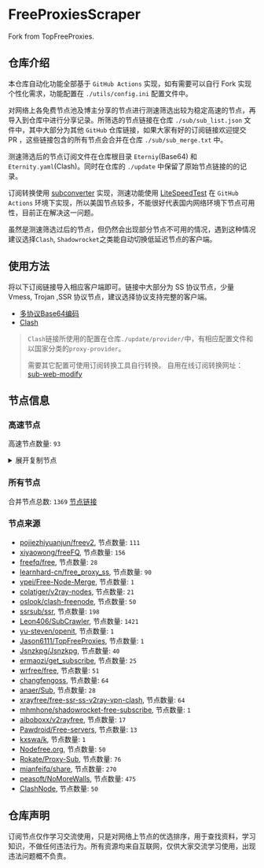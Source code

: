 # FreeProxiesScraper

Fork from TopFreeProxies.

## 仓库介绍
本仓库自动化功能全部基于 `GitHub Actions` 实现，如有需要可以自行 Fork 实现个性化需求，功能配置在 `./utils/config.ini` 配置文件中。

对网络上各免费节点池及博主分享的节点进行测速筛选出较为稳定高速的节点，再导入到仓库中进行分享记录。所筛选的节点链接在仓库 `./sub/sub_list.json` 文件中，其中大部分为其他 `GitHub` 仓库链接，如果大家有好的订阅链接欢迎提交 PR ，这些链接包含的所有节点会合并在仓库 `./sub/sub_merge.txt` 中。

测速筛选后的节点订阅文件在仓库根目录 `Eterniy`(Base64) 和 `Eternity.yaml`(Clash)。同时在仓库的 `./update` 中保留了原始节点链接的的记录。

订阅转换使用 [subconverter](https://github.com/tindy2013/subconverter) 实现，测速功能使用 [LiteSpeedTest](https://github.com/xxf098/LiteSpeedTest) 在 `GitHub Actions` 环境下实现，所以美国节点较多，不能很好代表国内网络环境下节点可用性，目前正在解决这一问题。

虽然是测速筛选过后的节点，但仍然会出现部分节点不可用的情况，遇到这种情况建议选择`Clash`, `Shadowrocket`之类能自动切换低延迟节点的客户端。

## 使用方法
将以下订阅链接导入相应客户端即可。链接中大部分为 SS 协议节点，少量 Vmess, Trojan ,SSR 协议节点，建议选择协议支持完整的客户端。

- [多协议Base64编码](https://raw.githubusercontent.com/caijh/FreeProxiesScraper/master/Eternity)
- [Clash](https://raw.githubusercontent.com/caijh/FreeProxiesScraper/master/Eternity.yaml)

>`Clash`链接所使用的配置在仓库`./update/provider/`中，有相应配置文件和以国家分类的`proxy-provider`。
>
>需要其它配置可使用订阅转换工具自行转换。
>自用在线订阅转换网址：[sub-web-modify](https://sub.v1.mk/)

## 节点信息
### 高速节点
高速节点数量: `93`
<details>
  <summary>展开复制节点</summary>

    vmess://eyJ2IjoiMiIsInBzIjoi8J+HrfCfh7Ag6aaZ5rivXzA2MzAwMDIiLCJhZGQiOiIxNTYuMjQ1LjguMTU4IiwicG9ydCI6IjM5NzM0IiwidHlwZSI6Im5vbmUiLCJpZCI6IjExMTE3ZDRjLTNiNmEtNGU3Ni04YmNjLTJiNDFiM2U5Y2E5MyIsImFpZCI6IjY0IiwibmV0IjoidGNwIiwicGF0aCI6Ii8iLCJob3N0IjoiIiwidGxzIjoiIn0=
    vmess://eyJ2IjoiMiIsInBzIjoi8J+HrfCfh7AgX0hLX+mmmea4r1/np5HnvZFfMzAiLCJhZGQiOiIxNTYuMjQ1LjguMjI1IiwicG9ydCI6IjQ5NDkyIiwidHlwZSI6Im5vbmUiLCJpZCI6IjQxODA0OGFmLWEyOTMtNGI5OS05YjBjLTk4Y2EzNTgwZGQyNCIsImFpZCI6IjY0IiwibmV0IjoidGNwIiwicGF0aCI6Ii8iLCJob3N0IjoiIiwidGxzIjoiIn0=
    vmess://eyJ2IjoiMiIsInBzIjoi8J+HrfCfh7Ag6aaZ5rivXzA2MzAwMDMiLCJhZGQiOiIxNTYuMjQ1LjguMTQyIiwicG9ydCI6IjQ5MTEwIiwidHlwZSI6Im5vbmUiLCJpZCI6IjYxOTMxMTZkLTk2ZjktNGQ3YS05YmU1LTViYjA2YTY5YWYwYiIsImFpZCI6IjY0IiwibmV0IjoidGNwIiwicGF0aCI6Ii8iLCJob3N0IjoiIiwidGxzIjoiIn0=
    vmess://eyJ2IjoiMiIsInBzIjoi8J+HrfCfh7AgUmVsYXlf8J+HrfCfh7BISy3wn4ez8J+HsU5MXzIwIHwxNi44M01iIiwiYWRkIjoiMTU2LjI0NS44LjI0MCIsInBvcnQiOiI0OTEyMyIsInR5cGUiOiJub25lIiwiaWQiOiIyOWE1ZDQ4ZS0yNGYxLTQ4ZmQtYTVlMS05YTQ2Y2IzMTAzMmYiLCJhaWQiOiI2NCIsIm5ldCI6InRjcCIsInBhdGgiOiIvIiwiaG9zdCI6IiIsInRscyI6IiJ9
    ss://YWVzLTI1Ni1jZmI6ZG91Yi5pbw@54.199.83.239:2333#%F0%9F%87%AF%F0%9F%87%B5%2014%7C%F0%9F%87%AF%F0%9F%87%B5%E6%97%A5%E6%9C%AC-%E4%B8%9C%E4%BA%AC%E9%83%BD-%E4%B8%9C%E4%BA%AC-ss-54.199.83.2392...
    vmess://eyJ2IjoiMiIsInBzIjoi8J+HrfCfh7Ag6aaZ5rivXzA2MzAwMzYiLCJhZGQiOiIxNTYuMjQ1LjguMTMwIiwicG9ydCI6IjMxOTIwIiwidHlwZSI6Im5vbmUiLCJpZCI6ImJkMjQ5ZTM3LTczNTktNDFlZS04NGE3LTA5ZTQ5ZTBlYzVjNCIsImFpZCI6IjY0IiwibmV0IjoidGNwIiwicGF0aCI6Ii8iLCJob3N0IjoiIiwidGxzIjoiIn0=
    trojan://bce72830-6561-4af6-a2c4-052fccb94595@jp1.gsjc.cfd:443?allowInsecure=0&sni=20-212-60-88.nhost.00cdn.com#%F0%9F%87%AF%F0%9F%87%B5%20AWS%E6%97%A5%E6%9C%AC2
    vmess://eyJ2IjoiMiIsInBzIjoi8J+Hr/Cfh7Ug5pel5pysXzA2MzAxMjkiLCJhZGQiOiIxMDkuMTY2LjM2LjE5MyIsInBvcnQiOiI1MDAwMiIsInR5cGUiOiJub25lIiwiaWQiOiI0MTgwNDhhZi1hMjkzLTRiOTktOWIwYy05OGNhMzU4MGRkMjQiLCJhaWQiOiI2NCIsIm5ldCI6InRjcCIsInBhdGgiOiIvIiwiaG9zdCI6IjIwLTIxMi02MC04OC5uaG9zdC4wMGNkbi5jb20iLCJ0bHMiOiIifQ==
    trojan://32068eda-adad-431a-bfd4-2f7d4c73507c@pqawssg1.gsjc.cfd:443?allowInsecure=0&sni=18-140-66-207.nhost.00cdn.com#%F0%9F%87%B8%F0%9F%87%AC%20AWS%20%7C%20SG%20%7C%20IPLC%E4%B8%93%E7%BA%BF1%E5%8F%B7
    trojan://bce72830-6561-4af6-a2c4-052fccb94595@jp2.gsjc.cfd:443?allowInsecure=0&sni=20-212-60-88.nhost.00cdn.com#%F0%9F%87%AF%F0%9F%87%B5%20AWS%E6%97%A5%E6%9C%AC3
    vmess://eyJ2IjoiMiIsInBzIjoi8J+HrfCfh7AgMTV88J+HrfCfh7BfSEtf6aaZ5rivX+enkee9kV8zMCIsImFkZCI6IjE1Ni4yNDUuOC4xMzEiLCJwb3J0IjoiMzE5MjAiLCJ0eXBlIjoibm9uZSIsImlkIjoiYmQyNDllMzctNzM1OS00MWVlLTg0YTctMDllNDllMGVjNWM0IiwiYWlkIjoiNjQiLCJuZXQiOiJ0Y3AiLCJwYXRoIjoiLyIsImhvc3QiOiIyMC0yMTItNjAtODgubmhvc3QuMDBjZG4uY29tIiwidGxzIjoiIn0=
    trojan://32068eda-adad-431a-bfd4-2f7d4c73507c@pqawsjp1.gsjc.cfd:443?allowInsecure=0&sni=18-140-66-207.nhost.00cdn.com#%F0%9F%87%AF%F0%9F%87%B5%20AWS%20%7C%20JP%20%7C%20IPLC%E4%B8%93%E7%BA%BF1%E5%8F%B7
    trojan://32068eda-adad-431a-bfd4-2f7d4c73507c@pqawsjp4.gsjc.cfd:443?allowInsecure=0&sni=18-140-66-207.nhost.00cdn.com#%F0%9F%87%AF%F0%9F%87%B5%20AWS%20%7C%20JP%20%7C%20IPLC%E4%B8%93%E7%BA%BF4%E5%8F%B7
    ss://YWVzLTI1Ni1jZmI6YW1hem9uc2tyMDU@3.112.43.220:443#%F0%9F%87%AF%F0%9F%87%B5%2018%7C%F0%9F%87%AF%F0%9F%87%B5%20%E4%B8%9C%E4%BA%AC%E7%89%B9%E6%AE%8A%7C%40ripaojiedian
    trojan://32068eda-adad-431a-bfd4-2f7d4c73507c@pqawsjp3.gsjc.cfd:443?allowInsecure=0&sni=18-140-66-207.nhost.00cdn.com#%F0%9F%87%AF%F0%9F%87%B5%20AWS%20%7C%20JP%20%7C%20IPLC%E4%B8%93%E7%BA%BF3%E5%8F%B7
    ss://YWVzLTI1Ni1jZmI6YW1hem9uc2tyMDU@43.207.83.147:443#%F0%9F%87%AF%F0%9F%87%B5%2018%7C%F0%9F%87%AF%F0%9F%87%B5%20%E6%97%A5%E6%9C%AC%E7%89%B9%E6%AE%8A%7C%40ripaojiedian
    vmess://eyJ2IjoiMiIsInBzIjoi8J+Hr/Cfh7Ug5pel5pysXzA2MzAxMzQiLCJhZGQiOiI0NS44OC40My4xNDMiLCJwb3J0IjoiNTE4MDEiLCJ0eXBlIjoibm9uZSIsImlkIjoiNDE4MDQ4YWYtYTI5My00Yjk5LTliMGMtOThjYTM1ODBkZDI0IiwiYWlkIjoiNjQiLCJuZXQiOiJ0Y3AiLCJwYXRoIjoiLyIsImhvc3QiOiIxOC0xNDAtNjYtMjA3Lm5ob3N0LjAwY2RuLmNvbSIsInRscyI6IiJ9
    vmess://eyJ2IjoiMiIsInBzIjoi8J+Hr/Cfh7Ug5pel5pysXzA2MzAwMDMiLCJhZGQiOiI0NS44OC40My4xNjMiLCJwb3J0IjoiNTE4MDEiLCJ0eXBlIjoibm9uZSIsImlkIjoiNDE4MDQ4YWYtYTI5My00Yjk5LTliMGMtOThjYTM1ODBkZDI0IiwiYWlkIjoiNjQiLCJuZXQiOiJ0Y3AiLCJwYXRoIjoiLyIsImhvc3QiOiIxOC0xNDAtNjYtMjA3Lm5ob3N0LjAwY2RuLmNvbSIsInRscyI6IiJ9
    trojan://5e6f6f98-59b9-4a70-a3f3-ea4a2bd41ea7@jp7.jb7ueoq73.xyz:10068?allowInsecure=1&sni=tls.jisuyun.co#%F0%9F%87%AF%F0%9F%87%B5%20_JP_%E6%97%A5%E6%9C%AC%205%202
    vmess://eyJ2IjoiMiIsInBzIjoi8J+Hr/Cfh7Ug5pel5pysXzA2MzAwMDEiLCJhZGQiOiJ2anAxLjBiYWQuY29tIiwicG9ydCI6IjQ0MyIsInR5cGUiOiJub25lIiwiaWQiOiI5MjcwOTRkMy1kNjc4LTQ3NjMtODU5MS1lMjQwZDBiY2FlODciLCJhaWQiOiIwIiwibmV0Ijoid3MiLCJwYXRoIjoiL2NoYXQiLCJob3N0IjoidmpwMS4wYmFkLmNvbSIsInRscyI6InRscyJ9
    vmess://eyJ2IjoiMiIsInBzIjoi8J+Hr/Cfh7Ug5pel5pysXzA2MzAxMDEiLCJhZGQiOiIxNDAuODMuMzUuMTQzIiwicG9ydCI6IjgwIiwidHlwZSI6Im5vbmUiLCJpZCI6ImUyY2FhNTJkLTE3ZWEtMzIzMS1hNDExLWM1NDNmOGE2NTM0ZSIsImFpZCI6IjAiLCJuZXQiOiJ3cyIsInBhdGgiOiIvdjJyYXkiLCJob3N0IjoidjktZHkuaXhpZ3VhLmNvbSIsInRscyI6IiJ9
    vmess://eyJ2IjoiMiIsInBzIjoi8J+HsPCfh7cg6Z+p5Zu9XzA2MzAwMTQiLCJhZGQiOiIxMzIuMjI2LjIyNi4xMTYiLCJwb3J0IjoiODAiLCJ0eXBlIjoibm9uZSIsImlkIjoiOTEyMzIxNjYtOTY5NS0zOTQ1LTlmOTUtMGE5YjAyNjliM2IxIiwiYWlkIjoiMCIsIm5ldCI6IndzIiwicGF0aCI6Ii92MnJheSIsImhvc3QiOiJ2OS1keS5peGlndWEuY29tIiwidGxzIjoiIn0=
    vmess://eyJ2IjoiMiIsInBzIjoi8J+HsPCfh7cg6Z+p5Zu9XzA2MzAwMTUiLCJhZGQiOiIxMzguMi4xMjAuMTEiLCJwb3J0IjoiODAiLCJ0eXBlIjoibm9uZSIsImlkIjoiMWNmMDBjNGQtYzc4OS0zYWNmLWE2YjEtMzI1MjA4NzE4YmMyIiwiYWlkIjoiMCIsIm5ldCI6IndzIiwicGF0aCI6Ii92MnJheSIsImhvc3QiOiJ2OS1keS5peGlndWEuY29tIiwidGxzIjoiIn0=
    vmess://eyJ2IjoiMiIsInBzIjoi8J+HsPCfh7cg6Z+p5Zu9XzA2MzAwMDIiLCJhZGQiOiIxNDYuNTYuMTc0LjMxIiwicG9ydCI6IjgwODAiLCJ0eXBlIjoibm9uZSIsImlkIjoiYzJlYjVmZjgtNTA4ZC00MTAwLWUwY2EtOTczOWY0ZDFjNTJjIiwiYWlkIjoiMCIsIm5ldCI6IndzIiwicGF0aCI6Ii90Z0BoZXJoZXJvNiIsImhvc3QiOiIiLCJ0bHMiOiIifQ==
    vmess://eyJ2IjoiMiIsInBzIjoi8J+HsPCfh7cg6Z+p5Zu9XzA2MzAwMjQiLCJhZGQiOiIxNDYuNTYuMTEwLjEwMiIsInBvcnQiOiI4MCIsInR5cGUiOiJub25lIiwiaWQiOiI5MTIzMjE2Ni05Njk1LTM5NDUtOWY5NS0wYTliMDI2OWIzYjEiLCJhaWQiOiIwIiwibmV0Ijoid3MiLCJwYXRoIjoiL3YycmF5IiwiaG9zdCI6InY5LWR5Lml4aWd1YS5jb20iLCJ0bHMiOiIifQ==
    vmess://eyJ2IjoiMiIsInBzIjoi8J+HuPCfh6wg5paw5Yqg5Z2hXzA2MzAwMDEiLCJhZGQiOiJzZzEuemluZ2Zhc3Qudm4iLCJwb3J0IjoiODAiLCJ0eXBlIjoibm9uZSIsImlkIjoiNTMzNzI0YWQtNThlZi00MTQ3LTg4ZGMtOWRhNTIzYzE1ZmM0IiwiYWlkIjoiMCIsIm5ldCI6IndzIiwicGF0aCI6Ii9hbnRpMTMuemluZ2Zhc3Qudm4iLCJob3N0Ijoic2cxLnppbmdmYXN0LnZuIiwidGxzIjoiIn0=
    vmess://eyJ2IjoiMiIsInBzIjoi8J+HuPCfh6wg5paw5Yqg5Z2hXzA2MzAwMDIiLCJhZGQiOiJzZzcuemluZ2Zhc3Qudm4iLCJwb3J0IjoiODAiLCJ0eXBlIjoibm9uZSIsImlkIjoiNTMzNzI0YWQtNThlZi00MTQ3LTg4ZGMtOWRhNTIzYzE1ZmM0IiwiYWlkIjoiMCIsIm5ldCI6IndzIiwicGF0aCI6Ii9hbnRpMTMuemluZ2Zhc3Qudm4iLCJob3N0Ijoic2c3LnppbmdmYXN0LnZuIiwidGxzIjoiIn0=
    vmess://eyJ2IjoiMiIsInBzIjoi8J+HsPCfh7cg6Z+p5Zu9XzA2MzAwMTgiLCJhZGQiOiIxMjkuMTU0LjU2LjEzNyIsInBvcnQiOiI4MCIsInR5cGUiOiJub25lIiwiaWQiOiI5MTIzMjE2Ni05Njk1LTM5NDUtOWY5NS0wYTliMDI2OWIzYjEiLCJhaWQiOiIwIiwibmV0Ijoid3MiLCJwYXRoIjoiL3YycmF5IiwiaG9zdCI6InY5LWR5Lml4aWd1YS5jb20iLCJ0bHMiOiIifQ==
    trojan://5e6f6f98-59b9-4a70-a3f3-ea4a2bd41ea7@hk8.jb7ueoq73.xyz:10063?allowInsecure=1&sni=tls.jisuyun.co#%F0%9F%87%AD%F0%9F%87%B0%20Relay_%F0%9F%87%AD%F0%9F%87%B0HK-%F0%9F%87%AD%F0%9F%87%B0HK_1199%20%7C56.80Mb
    vmess://eyJ2IjoiMiIsInBzIjoi8J+Hr/Cfh7Ug5pel5pysXzA2MzAwMjgiLCJhZGQiOiIxMzEuMTg2LjQxLjE5MiIsInBvcnQiOiIyNjI5NyIsInR5cGUiOiJub25lIiwiaWQiOiJiMGVkNmViNy1kYzMwLTQ4OTctZGY1MC1jMmMxZDRlZTZlOTEiLCJhaWQiOiIwIiwibmV0IjoidGNwIiwicGF0aCI6Ii8iLCJob3N0IjoidGxzLmppc3V5dW4uY28iLCJ0bHMiOiIifQ==
    trojan://bce72830-6561-4af6-a2c4-052fccb94595@hk1.gsjc.cfd:443?allowInsecure=0&sni=20-212-60-88.nhost.00cdn.com#%F0%9F%87%AD%F0%9F%87%B0%20AWS%E9%A6%99%E6%B8%AF2
    vmess://eyJ2IjoiMiIsInBzIjoi8J+Hr/Cfh7Ug5pel5pysXzA2MzAxMDQiLCJhZGQiOiIxMzguMi41OS4yMTAiLCJwb3J0IjoiODAiLCJ0eXBlIjoibm9uZSIsImlkIjoiOTEyMzIxNjYtOTY5NS0zOTQ1LTlmOTUtMGE5YjAyNjliM2IxIiwiYWlkIjoiMCIsIm5ldCI6IndzIiwicGF0aCI6Ii92MnJheSIsImhvc3QiOiJ2OS1keS5peGlndWEuY29tIiwidGxzIjoiIn0=
    trojan://bce72830-6561-4af6-a2c4-052fccb94595@hk2.gsjc.cfd:443?allowInsecure=0&sni=20-212-60-88.nhost.00cdn.com#%F0%9F%87%AD%F0%9F%87%B0%20AWS%E9%A6%99%E6%B8%AF3
    vmess://eyJ2IjoiMiIsInBzIjoi8J+Hr/Cfh7Ug5pel5pysXzA2MzAxMDMiLCJhZGQiOiIxNjguMTM4LjM1LjE5NCIsInBvcnQiOiI4MCIsInR5cGUiOiJub25lIiwiaWQiOiI5MTIzMjE2Ni05Njk1LTM5NDUtOWY5NS0wYTliMDI2OWIzYjEiLCJhaWQiOiIwIiwibmV0Ijoid3MiLCJwYXRoIjoiL3YycmF5IiwiaG9zdCI6InY5LWR5Lml4aWd1YS5jb20iLCJ0bHMiOiIifQ==
    trojan://32068eda-adad-431a-bfd4-2f7d4c73507c@pqawsjp01.gsjc.cfd:443?allowInsecure=0&sni=18-140-66-207.nhost.00cdn.com#%F0%9F%87%AF%F0%9F%87%B5%20AWS%20%7C%20JP-0.1x
    trojan://32068eda-adad-431a-bfd4-2f7d4c73507c@pqawssg02.gsjc.cfd:443?allowInsecure=0&sni=18-140-66-207.nhost.00cdn.com#%F0%9F%87%B8%F0%9F%87%AC%20AWS%20%7C%20SG-0.1x2%E5%8F%B7
    trojan://32068eda-adad-431a-bfd4-2f7d4c73507c@pqawssg2.gsjc.cfd:443?allowInsecure=0&sni=18-140-66-207.nhost.00cdn.com#%F0%9F%87%B8%F0%9F%87%AC%20AWS%20%7C%20SG%20%7C%20IPLC%E4%B8%93%E7%BA%BF2%E5%8F%B7
    trojan://32068eda-adad-431a-bfd4-2f7d4c73507c@pqawsjp03.gsjc.cfd:443?allowInsecure=0&sni=18-140-66-207.nhost.00cdn.com#%F0%9F%87%AF%F0%9F%87%B5%20AWS%20%7C%20JP-0.1x3%E5%8F%B7
    trojan://bce72830-6561-4af6-a2c4-052fccb94595@sg1.gsjc.cfd:443?allowInsecure=0&sni=20-212-60-88.nhost.00cdn.com#%F0%9F%87%B8%F0%9F%87%AC%20AWS%E6%96%B0%E5%8A%A0%E5%9D%A12
    vmess://eyJ2IjoiMiIsInBzIjoi8J+HuPCfh6wg5paw5Yqg5Z2hXzA2MzAwNDYiLCJhZGQiOiIxMzguMi44OS4xNTgiLCJwb3J0IjoiODAiLCJ0eXBlIjoibm9uZSIsImlkIjoiMWNmMDBjNGQtYzc4OS0zYWNmLWE2YjEtMzI1MjA4NzE4YmMyIiwiYWlkIjoiMCIsIm5ldCI6IndzIiwicGF0aCI6Ii92MnJheSIsImhvc3QiOiJ2OS1keS5peGlndWEuY29tIiwidGxzIjoiIn0=
    trojan://32068eda-adad-431a-bfd4-2f7d4c73507c@pqawsjp02.gsjc.cfd:443?allowInsecure=0&sni=18-140-66-207.nhost.00cdn.com#%F0%9F%87%AF%F0%9F%87%B5%20AWS%20%7C%20JP-0.1x2%E5%8F%B7
    trojan://bce72830-6561-4af6-a2c4-052fccb94595@sg2.gsjc.cfd:443?allowInsecure=0&sni=20-212-60-88.nhost.00cdn.com#%F0%9F%87%B8%F0%9F%87%AC%20AWS%E6%96%B0%E5%8A%A0%E5%9D%A13
    vmess://eyJ2IjoiMiIsInBzIjoi8J+Hr/Cfh7UgSlAoQXphZE5ldC50Lm1lKV8wMTEiLCJhZGQiOiIxMzguMi40NC4yMTEiLCJwb3J0IjoiMjAwODEiLCJ0eXBlIjoibm9uZSIsImlkIjoiNTkzYjg1MjUtMGM0OC00YjBmLWQ5YWYtMmQ3M2E5MTQ4OTczIiwiYWlkIjoiNjQiLCJuZXQiOiJ0Y3AiLCJwYXRoIjoiLyIsImhvc3QiOiIyMC0yMTItNjAtODgubmhvc3QuMDBjZG4uY29tIiwidGxzIjoiIn0=
    trojan://32068eda-adad-431a-bfd4-2f7d4c73507c@pqawssg01.gsjc.cfd:443?allowInsecure=0&sni=18-140-66-207.nhost.00cdn.com#%F0%9F%87%B8%F0%9F%87%AC%20AWS%20%7C%20SG-0.1x
    vmess://eyJ2IjoiMiIsInBzIjoi8J+HuvCfh7gg576O5Zu9XzA2MzAxNTMiLCJhZGQiOiI2NC4zMi40LjQ0IiwicG9ydCI6IjQzMTY2IiwidHlwZSI6Im5vbmUiLCJpZCI6Ijg2NTMwMDRmLWRlNjctNDRjMi05Y2NlLWUwODMwOTMzZmIwMyIsImFpZCI6IjY0IiwibmV0IjoidGNwIiwicGF0aCI6Ii8iLCJob3N0IjoiMTgtMTQwLTY2LTIwNy5uaG9zdC4wMGNkbi5jb20iLCJ0bHMiOiIifQ==
    vmess://eyJ2IjoiMiIsInBzIjoi8J+HuvCfh7gg576O5Zu9XzA2MzAxNDkiLCJhZGQiOiI2NC4zMi40LjQwIiwicG9ydCI6IjQzMTY2IiwidHlwZSI6Im5vbmUiLCJpZCI6Ijg2NTMwMDRmLWRlNjctNDRjMi05Y2NlLWUwODMwOTMzZmIwMyIsImFpZCI6IjY0IiwibmV0IjoidGNwIiwicGF0aCI6Ii8iLCJob3N0IjoiMTgtMTQwLTY2LTIwNy5uaG9zdC4wMGNkbi5jb20iLCJ0bHMiOiIifQ==
    vmess://eyJ2IjoiMiIsInBzIjoi8J+HuvCfh7gg576O5Zu9XzA2MzAxNDEiLCJhZGQiOiI2NC4zMi40LjQxIiwicG9ydCI6IjQzMTY2IiwidHlwZSI6Im5vbmUiLCJpZCI6Ijg2NTMwMDRmLWRlNjctNDRjMi05Y2NlLWUwODMwOTMzZmIwMyIsImFpZCI6IjY0IiwibmV0IjoidGNwIiwicGF0aCI6Ii8iLCJob3N0IjoiMTgtMTQwLTY2LTIwNy5uaG9zdC4wMGNkbi5jb20iLCJ0bHMiOiIifQ==
    vmess://eyJ2IjoiMiIsInBzIjoi8J+HuvCfh7gg576O5Zu9XzA2MzA5NzMiLCJhZGQiOiI0NS41OC4xODYuODMiLCJwb3J0IjoiNTExNDAiLCJ0eXBlIjoibm9uZSIsImlkIjoiNGExMzhlMTktMDU5NS00ZDUxLTgzYzYtZmQyNzZjZjdkMzA3IiwiYWlkIjoiNjQiLCJuZXQiOiJ0Y3AiLCJwYXRoIjoiLyIsImhvc3QiOiIxOC0xNDAtNjYtMjA3Lm5ob3N0LjAwY2RuLmNvbSIsInRscyI6IiJ9
    vmess://eyJ2IjoiMiIsInBzIjoi8J+HuvCfh7gg576O5Zu9XzA2MzAxODMiLCJhZGQiOiI2NC4zMi4yMC4xMDEiLCJwb3J0IjoiNDAwMzkiLCJ0eXBlIjoibm9uZSIsImlkIjoiYzFiYWQ5YTYtMTQ4Mi00OTQxLWEwYzQtZTg1ZjNjYmJjYjVhIiwiYWlkIjoiNjQiLCJuZXQiOiJ0Y3AiLCJwYXRoIjoiLyIsImhvc3QiOiIxOC0xNDAtNjYtMjA3Lm5ob3N0LjAwY2RuLmNvbSIsInRscyI6IiJ9
    vmess://eyJ2IjoiMiIsInBzIjoi8J+HuvCfh7gg576O5Zu9XzA2MzAxMDYwIiwiYWRkIjoiMjMuMjI1LjkuMTk1IiwicG9ydCI6IjUwMDAyIiwidHlwZSI6Im5vbmUiLCJpZCI6IjQxODA0OGFmLWEyOTMtNGI5OS05YjBjLTk4Y2EzNTgwZGQyNCIsImFpZCI6IjY0IiwibmV0IjoidGNwIiwicGF0aCI6Ii8iLCJob3N0IjoiMTgtMTQwLTY2LTIwNy5uaG9zdC4wMGNkbi5jb20iLCJ0bHMiOiIifQ==
    vmess://eyJ2IjoiMiIsInBzIjoi8J+HuvCfh7gg576O5Zu9XzA2MzAxMDQyIiwiYWRkIjoiMjMuMjI0LjIwMi44NiIsInBvcnQiOiI1NzcwMiIsInR5cGUiOiJub25lIiwiaWQiOiI0MTgwNDhhZi1hMjkzLTRiOTktOWIwYy05OGNhMzU4MGRkMjQiLCJhaWQiOiI2NCIsIm5ldCI6InRjcCIsInBhdGgiOiIvIiwiaG9zdCI6IjE4LTE0MC02Ni0yMDcubmhvc3QuMDBjZG4uY29tIiwidGxzIjoiIn0=
    vmess://eyJ2IjoiMiIsInBzIjoi8J+HuvCfh7gg576O5Zu9XzA2MzAxNjYiLCJhZGQiOiIxMDcuMTY3LjE2LjIxNyIsInBvcnQiOiIzMzU4OSIsInR5cGUiOiJub25lIiwiaWQiOiI4YzY3OWI4MS04NGZjLTQzY2UtOTU1My1kZGNhNTc1YTY5NDkiLCJhaWQiOiI2NCIsIm5ldCI6InRjcCIsInBhdGgiOiIvIiwiaG9zdCI6IjE4LTE0MC02Ni0yMDcubmhvc3QuMDBjZG4uY29tIiwidGxzIjoiIn0=
    vmess://eyJ2IjoiMiIsInBzIjoi8J+HuvCfh7gg576O5Zu9XzA2MzA2NzEiLCJhZGQiOiIyMy4yMjQuMTkwLjIyNiIsInBvcnQiOiI1ODAyMiIsInR5cGUiOiJub25lIiwiaWQiOiI0MTgwNDhhZi1hMjkzLTRiOTktOWIwYy05OGNhMzU4MGRkMjQiLCJhaWQiOiI2NCIsIm5ldCI6InRjcCIsInBhdGgiOiIvIiwiaG9zdCI6IjE4LTE0MC02Ni0yMDcubmhvc3QuMDBjZG4uY29tIiwidGxzIjoiIn0=
    vmess://eyJ2IjoiMiIsInBzIjoi8J+HuvCfh7gg576O5Zu9XzA2MzAxMTYyIiwiYWRkIjoiMTM3LjE3NS4zMi4xODkiLCJwb3J0IjoiNDIzMjkiLCJ0eXBlIjoibm9uZSIsImlkIjoiNDE4MDQ4YWYtYTI5My00Yjk5LTliMGMtOThjYTM1ODBkZDI0IiwiYWlkIjoiNjQiLCJuZXQiOiJ0Y3AiLCJwYXRoIjoiLyIsImhvc3QiOiIxOC0xNDAtNjYtMjA3Lm5ob3N0LjAwY2RuLmNvbSIsInRscyI6IiJ9
    vmess://eyJ2IjoiMiIsInBzIjoi8J+HuvCfh7gg576O5Zu9XzA2MzAxMjA5IiwiYWRkIjoiMTk4LjIuMjA2LjcyIiwicG9ydCI6IjQyMzI5IiwidHlwZSI6Im5vbmUiLCJpZCI6IjQxODA0OGFmLWEyOTMtNGI5OS05YjBjLTk4Y2EzNTgwZGQyNCIsImFpZCI6IjY0IiwibmV0IjoidGNwIiwicGF0aCI6Ii8iLCJob3N0IjoiMTgtMTQwLTY2LTIwNy5uaG9zdC4wMGNkbi5jb20iLCJ0bHMiOiIifQ==
    vmess://eyJ2IjoiMiIsInBzIjoi8J+HuvCfh7gg576O5Zu9XzA2MzAxMTc0IiwiYWRkIjoiNDUuMTIuMTEyLjEwMiIsInBvcnQiOiI0ODkwMSIsInR5cGUiOiJub25lIiwiaWQiOiI0MTgwNDhhZi1hMjkzLTRiOTktOWIwYy05OGNhMzU4MGRkMjQiLCJhaWQiOiI2NCIsIm5ldCI6InRjcCIsInBhdGgiOiIvIiwiaG9zdCI6IjE4LTE0MC02Ni0yMDcubmhvc3QuMDBjZG4uY29tIiwidGxzIjoiIn0=
    vmess://eyJ2IjoiMiIsInBzIjoi8J+HuvCfh7gg576O5Zu9XzA2MzA1NDQiLCJhZGQiOiIxNDIuNC4xMTIuMTQ5IiwicG9ydCI6IjQ0NjY3IiwidHlwZSI6Im5vbmUiLCJpZCI6IjQxODA0OGFmLWEyOTMtNGI5OS05YjBjLTk4Y2EzNTgwZGQyNCIsImFpZCI6IjY0IiwibmV0IjoidGNwIiwicGF0aCI6Ii8iLCJob3N0IjoiMTgtMTQwLTY2LTIwNy5uaG9zdC4wMGNkbi5jb20iLCJ0bHMiOiIifQ==
    vmess://eyJ2IjoiMiIsInBzIjoi8J+HuvCfh7gg576O5Zu9XzA2MzAwNjIiLCJhZGQiOiIzOC42My4wLjcwIiwicG9ydCI6IjQ0MyIsInR5cGUiOiJub25lIiwiaWQiOiI0MTgwNDhhZi1hMjkzLTRiOTktOWIwYy05OGNhMzU4MGRkMjQiLCJhaWQiOiI2NCIsIm5ldCI6IndzIiwicGF0aCI6Ii9wYXRoLzE2ODQ0MDU5MzA4MzEiLCJob3N0Ijoid3d3LjE5NDU4MTYyLnh5eiIsInRscyI6InRscyJ9
    vmess://eyJ2IjoiMiIsInBzIjoi8J+HuvCfh7gg576O5Zu9XzA2MzAxMjciLCJhZGQiOiIzOC42My4xNy4xNzkiLCJwb3J0IjoiNTA3MDIiLCJ0eXBlIjoibm9uZSIsImlkIjoiNDE4MDQ4YWYtYTI5My00Yjk5LTliMGMtOThjYTM1ODBkZDI0IiwiYWlkIjoiNjQiLCJuZXQiOiJ0Y3AiLCJwYXRoIjoiL3BhdGgvMTY4NDQwNTkzMDgzMSIsImhvc3QiOiJ3d3cuMTk0NTgxNjIueHl6IiwidGxzIjoiIn0=
    vmess://eyJ2IjoiMiIsInBzIjoi8J+HuvCfh7gg576O5Zu9XzA2MzAxMTkzIiwiYWRkIjoiMTM3LjE3NS4zLjUyIiwicG9ydCI6IjU0NDM0IiwidHlwZSI6Im5vbmUiLCJpZCI6IjQxODA0OGFmLWEyOTMtNGI5OS05YjBjLTk4Y2EzNTgwZGQyNCIsImFpZCI6IjY0IiwibmV0IjoidGNwIiwicGF0aCI6Ii9wYXRoLzE2ODQ0MDU5MzA4MzEiLCJob3N0Ijoid3d3LjE5NDU4MTYyLnh5eiIsInRscyI6IiJ9
    vmess://eyJ2IjoiMiIsInBzIjoi8J+HuvCfh7gg576O5Zu9XzA2MzAxMTcyIiwiYWRkIjoiMTk4LjIuMjM0LjcxIiwicG9ydCI6IjQyMzQ5IiwidHlwZSI6Im5vbmUiLCJpZCI6IjQxODA0OGFmLWEyOTMtNGI5OS05YjBjLTk4Y2EzNTgwZGQyNCIsImFpZCI6IjY0IiwibmV0IjoidGNwIiwicGF0aCI6Ii9wYXRoLzE2ODQ0MDU5MzA4MzEiLCJob3N0Ijoid3d3LjE5NDU4MTYyLnh5eiIsInRscyI6IiJ9
    vmess://eyJ2IjoiMiIsInBzIjoi8J+HuvCfh7gg576O5Zu944CQ5LuY6LS55o6o6I2Q77yaaHR0cHMvL3R0LnZnL3ZpcOOAkTE1MiIsImFkZCI6IjE0Mi40LjEwNC4yMDIiLCJwb3J0IjoiNTYwMDIiLCJ0eXBlIjoibm9uZSIsImlkIjoiNDE4MDQ4YWYtYTI5My00Yjk5LTliMGMtOThjYTM1ODBkZDI0IiwiYWlkIjoiNjQiLCJuZXQiOiJ0Y3AiLCJwYXRoIjoiL3BhdGgvMTY4NDQwNTkzMDgzMSIsImhvc3QiOiJ3d3cuMTk0NTgxNjIueHl6IiwidGxzIjoiIn0=
    vmess://eyJ2IjoiMiIsInBzIjoi8J+HuvCfh7gg576O5Zu9XzA2MzAxMTYxIiwiYWRkIjoiMTM3LjE3NS4xOC45MCIsInBvcnQiOiI0MjAwMiIsInR5cGUiOiJub25lIiwiaWQiOiI0MTgwNDhhZi1hMjkzLTRiOTktOWIwYy05OGNhMzU4MGRkMjQiLCJhaWQiOiI2NCIsIm5ldCI6InRjcCIsInBhdGgiOiIvcGF0aC8xNjg0NDA1OTMwODMxIiwiaG9zdCI6Ind3dy4xOTQ1ODE2Mi54eXoiLCJ0bHMiOiIifQ==
    vmess://eyJ2IjoiMiIsInBzIjoi8J+HuvCfh7gg576O5Zu9XzA2MzAyNDUiLCJhZGQiOiIzOC40MC4yMTkuMTgyIiwicG9ydCI6IjUzMzYyIiwidHlwZSI6Im5vbmUiLCJpZCI6IjQxODA0OGFmLWEyOTMtNGI5OS05YjBjLTk4Y2EzNTgwZGQyNCIsImFpZCI6IjY0IiwibmV0IjoidGNwIiwicGF0aCI6Ii9wYXRoLzE2ODQ0MDU5MzA4MzEiLCJob3N0Ijoid3d3LjE5NDU4MTYyLnh5eiIsInRscyI6IiJ9
    vmess://eyJ2IjoiMiIsInBzIjoi8J+HuvCfh7gg576O5Zu9XzA2MzAwODkiLCJhZGQiOiIxOTIuNzQuMjI4LjE4OSIsInBvcnQiOiI0Mjg1NyIsInR5cGUiOiJub25lIiwiaWQiOiIwNTFiODQ0Zi1lZmUzLTQ4NDctOTJhYS02NmI1ZGUwYjZkNGUiLCJhaWQiOiI2NCIsIm5ldCI6InRjcCIsInBhdGgiOiIvcGF0aC8xNjg0NDA1OTMwODMxIiwiaG9zdCI6Ind3dy4xOTQ1ODE2Mi54eXoiLCJ0bHMiOiIifQ==
    vmess://eyJ2IjoiMiIsInBzIjoi8J+HuvCfh7gg576O5Zu9XzA2MzAxMTQ3IiwiYWRkIjoiMTM3LjE3NS4xOC44NiIsInBvcnQiOiI0MjAwMiIsInR5cGUiOiJub25lIiwiaWQiOiI0MTgwNDhhZi1hMjkzLTRiOTktOWIwYy05OGNhMzU4MGRkMjQiLCJhaWQiOiI2NCIsIm5ldCI6InRjcCIsInBhdGgiOiIvcGF0aC8xNjg0NDA1OTMwODMxIiwiaG9zdCI6Ind3dy4xOTQ1ODE2Mi54eXoiLCJ0bHMiOiIifQ==
    vmess://eyJ2IjoiMiIsInBzIjoi8J+HuvCfh7gg576O5Zu9XzA2MzA2NDkiLCJhZGQiOiIxNDIuNC4xMDQuMjA0IiwicG9ydCI6IjU2MDAyIiwidHlwZSI6Im5vbmUiLCJpZCI6IjQxODA0OGFmLWEyOTMtNGI5OS05YjBjLTk4Y2EzNTgwZGQyNCIsImFpZCI6IjY0IiwibmV0IjoidGNwIiwicGF0aCI6Ii9wYXRoLzE2ODQ0MDU5MzA4MzEiLCJob3N0Ijoid3d3LjE5NDU4MTYyLnh5eiIsInRscyI6IiJ9
    vmess://eyJ2IjoiMiIsInBzIjoi8J+HuvCfh7gg576O5Zu9XzA2MzAxMTE5IiwiYWRkIjoiMTA3LjE0OC4xOTcuMTg2IiwicG9ydCI6IjU0MDQ0IiwidHlwZSI6Im5vbmUiLCJpZCI6IjQxODA0OGFmLWEyOTMtNGI5OS05YjBjLTk4Y2EzNTgwZGQyNCIsImFpZCI6IjY0IiwibmV0IjoidGNwIiwicGF0aCI6Ii9wYXRoLzE2ODQ0MDU5MzA4MzEiLCJob3N0Ijoid3d3LjE5NDU4MTYyLnh5eiIsInRscyI6IiJ9
    vmess://eyJ2IjoiMiIsInBzIjoi8J+Hs/Cfh7Eg6I235YWwXzA2MzAwMTIiLCJhZGQiOiI0NS4xNTMuMjAzLjg5IiwicG9ydCI6IjQxNjMyIiwidHlwZSI6Im5vbmUiLCJpZCI6IjQxODA0OGFmLWEyOTMtNGI5OS05YjBjLTk4Y2EzNTgwZGQyNCIsImFpZCI6IjY0IiwibmV0IjoidGNwIiwicGF0aCI6Ii9wYXRoLzE2ODQ0MDU5MzA4MzEiLCJob3N0Ijoid3d3LjE5NDU4MTYyLnh5eiIsInRscyI6IiJ9
    vmess://eyJ2IjoiMiIsInBzIjoi5aGe6IiM5bCUXzA2MzAwMDEiLCJhZGQiOiIxNTYuMjUxLjEzNS4xMSIsInBvcnQiOiI1MzMwMiIsInR5cGUiOiJub25lIiwiaWQiOiI0MTgwNDhhZi1hMjkzLTRiOTktOWIwYy05OGNhMzU4MGRkMjQiLCJhaWQiOiI2NCIsIm5ldCI6InRjcCIsInBhdGgiOiIvcGF0aC8xNjg0NDA1OTMwODMxIiwiaG9zdCI6Ind3dy4xOTQ1ODE2Mi54eXoiLCJ0bHMiOiIifQ==
    vmess://eyJ2IjoiMiIsInBzIjoiQG9uZWNsaWNrdnBua2V5c3zwn4e68J+HuHwzOC45OCAyIiwiYWRkIjoiMTk4LjIuMjA0LjI0MSIsInBvcnQiOiI0NjkwMiIsInR5cGUiOiJub25lIiwiaWQiOiI0MTgwNDhhZi1hMjkzLTRiOTktOWIwYy05OGNhMzU4MGRkMjQiLCJhaWQiOiI2NCIsIm5ldCI6InRjcCIsInBhdGgiOiIvcGF0aC8xNjg0NDA1OTMwODMxIiwiaG9zdCI6Ind3dy4xOTQ1ODE2Mi54eXoiLCJ0bHMiOiIifQ==
    vmess://eyJ2IjoiMiIsInBzIjoi8J+Hs/Cfh7Eg6I235YWwXzA2MzAwMDIiLCJhZGQiOiIxODguMTE0Ljk3LjciLCJwb3J0IjoiNDQzIiwidHlwZSI6Im5vbmUiLCJpZCI6IjE0NDFhZjQxLTVjZWUtNDk3ZS1hNDdjLWMyNmFmMTY5ZjlmZiIsImFpZCI6IjAiLCJuZXQiOiJ3cyIsInBhdGgiOiIvIiwiaG9zdCI6IngubGVvbmFyZC5ldS5vcmciLCJ0bHMiOiJ0bHMifQ==
    vmess://eyJ2IjoiMiIsInBzIjoi5pyq55+lXzA2MzAxOTU3IiwiYWRkIjoiMTA0LjIxLjIzMC4xNDgiLCJwb3J0IjoiODA4MCIsInR5cGUiOiJub25lIiwiaWQiOiI2YjA1NmEyYy1iODIxLTQ0YjItY2Y2Ni01OWExMTI2ZjZjOTQiLCJhaWQiOiIwIiwibmV0Ijoid3MiLCJwYXRoIjoiLyIsImhvc3QiOiJvMS45OTI2ODgueHl6IiwidGxzIjoiIn0=
    vmess://eyJ2IjoiMiIsInBzIjoi5pyq55+lXzA2MzAyMDciLCJhZGQiOiJjZjUuOTkyNjg4Lnh5eiIsInBvcnQiOiI4MDgwIiwidHlwZSI6Im5vbmUiLCJpZCI6IjZiMDU2YTJjLWI4MjEtNDRiMi1jZjY2LTU5YTExMjZmNmM5NCIsImFpZCI6IjAiLCJuZXQiOiJ3cyIsInBhdGgiOiIvIiwiaG9zdCI6Im8xLjk5MjY4OC54eXoiLCJ0bHMiOiIifQ==
    vmess://eyJ2IjoiMiIsInBzIjoi5pyq55+lXzA2MzAxOTU4IiwiYWRkIjoiMTA0LjE2LjM1LjEzNSIsInBvcnQiOiI4MDgwIiwidHlwZSI6Im5vbmUiLCJpZCI6IjZiMDU2YTJjLWI4MjEtNDRiMi1jZjY2LTU5YTExMjZmNmM5NCIsImFpZCI6IjAiLCJuZXQiOiJ3cyIsInBhdGgiOiIvIiwiaG9zdCI6Im8xLjk5MjY4OC54eXoiLCJ0bHMiOiIifQ==
    vmess://eyJ2IjoiMiIsInBzIjoi8J+Hs/Cfh7Eg6I235YWwXzA2MzAwMDEiLCJhZGQiOiI0NS4xNTMuMjAzLjg1IiwicG9ydCI6IjQxNjMyIiwidHlwZSI6Im5vbmUiLCJpZCI6IjQxODA0OGFmLWEyOTMtNGI5OS05YjBjLTk4Y2EzNTgwZGQyNCIsImFpZCI6IjY0IiwibmV0IjoidGNwIiwicGF0aCI6Ii8iLCJob3N0IjoibzEuOTkyNjg4Lnh5eiIsInRscyI6IiJ9
    vmess://eyJ2IjoiMiIsInBzIjoi8J+Hs/Cfh7Eg6I235YWwXzA2MzAwNjIiLCJhZGQiOiI0NS4xNTMuMjAzLjg4IiwicG9ydCI6IjQxNjMyIiwidHlwZSI6Im5vbmUiLCJpZCI6IjQxODA0OGFmLWEyOTMtNGI5OS05YjBjLTk4Y2EzNTgwZGQyNCIsImFpZCI6IjY0IiwibmV0IjoidGNwIiwicGF0aCI6Ii8iLCJob3N0IjoibzEuOTkyNjg4Lnh5eiIsInRscyI6IiJ9
    vmess://eyJ2IjoiMiIsInBzIjoi5aGe6IiM5bCUXzA2MzAwMDMiLCJhZGQiOiIxNTYuMjUxLjEzNS4xNCIsInBvcnQiOiI1MzMwMiIsInR5cGUiOiJub25lIiwiaWQiOiI0MTgwNDhhZi1hMjkzLTRiOTktOWIwYy05OGNhMzU4MGRkMjQiLCJhaWQiOiI2NCIsIm5ldCI6InRjcCIsInBhdGgiOiIvIiwiaG9zdCI6Im8xLjk5MjY4OC54eXoiLCJ0bHMiOiIifQ==
    vmess://eyJ2IjoiMiIsInBzIjoi8J+Hs/Cfh7EgX05MX+iNt+WFsCAyIiwiYWRkIjoiNDUuMTUzLjIwMy44MyIsInBvcnQiOiI0MTYzMiIsInR5cGUiOiJub25lIiwiaWQiOiI0MTgwNDhhZi1hMjkzLTRiOTktOWIwYy05OGNhMzU4MGRkMjQiLCJhaWQiOiI2NCIsIm5ldCI6InRjcCIsInBhdGgiOiIvIiwiaG9zdCI6Im8xLjk5MjY4OC54eXoiLCJ0bHMiOiIifQ==
    vmess://eyJ2IjoiMiIsInBzIjoi5pyq55+lXzA2MzA2OTIiLCJhZGQiOiJzY2FsZXdheS42OTY5NjAueHl6IiwicG9ydCI6IjQ0MyIsInR5cGUiOiJub25lIiwiaWQiOiJlMzU3Y2Q2My1mMWE1LTRjOGUtYzQyZS0yNmRhMTEyMDdmZWUiLCJhaWQiOiIwIiwibmV0Ijoid3MiLCJwYXRoIjoiL3Jvb3QvIiwiaG9zdCI6InNjYWxld2F5LjY5Njk2MC54eXoiLCJ0bHMiOiJ0bHMifQ==
    vmess://eyJ2IjoiMiIsInBzIjoi5pyq55+lXzA2MzAwMDciLCJhZGQiOiIxMDQuMTkuMTgwLjE2OSIsInBvcnQiOiI0NDMiLCJ0eXBlIjoibm9uZSIsImlkIjoiMTQ0MWFmNDEtNWNlZS00OTdlLWE0N2MtYzI2YWYxNjlmOWZmIiwiYWlkIjoiMCIsIm5ldCI6IndzIiwicGF0aCI6Ii8iLCJob3N0IjoieC5sZW9uYXJkLmV1Lm9yZyIsInRscyI6InRscyJ9
    vmess://eyJ2IjoiMiIsInBzIjoi8J+Hs/Cfh7Eg6I235YWwXzA2MzAwMzkiLCJhZGQiOiI0NS4xNTMuMjAzLjg2IiwicG9ydCI6IjQxNjMyIiwidHlwZSI6Im5vbmUiLCJpZCI6IjQxODA0OGFmLWEyOTMtNGI5OS05YjBjLTk4Y2EzNTgwZGQyNCIsImFpZCI6IjY0IiwibmV0IjoidGNwIiwicGF0aCI6Ii8iLCJob3N0IjoieC5sZW9uYXJkLmV1Lm9yZyIsInRscyI6IiJ9
    vmess://eyJ2IjoiMiIsInBzIjoi8J+Hq/Cfh7cgMTV88J+Hq/Cfh7dfRlJf5rOV5Zu9X+enkee9kV8zMCAjMSIsImFkZCI6IjE1Ni4yNDkuMTguMTM3IiwicG9ydCI6IjQ5MTIzIiwidHlwZSI6Im5vbmUiLCJpZCI6IjQxODA0OGFmLWEyOTMtNGI5OS05YjBjLTk4Y2EzNTgwZGQyNCIsImFpZCI6IjY0IiwibmV0IjoidGNwIiwicGF0aCI6Ii8iLCJob3N0IjoieC5sZW9uYXJkLmV1Lm9yZyIsInRscyI6IiJ9
    vmess://eyJ2IjoiMiIsInBzIjoi8J+HrPCfh6cg6Iux5Zu9XzA2MzAwMTgiLCJhZGQiOiIxMzIuMjI2LjIxMC4yMDMiLCJwb3J0IjoiODAiLCJ0eXBlIjoibm9uZSIsImlkIjoiOTEyMzIxNjYtOTY5NS0zOTQ1LTlmOTUtMGE5YjAyNjliM2IxIiwiYWlkIjoiMCIsIm5ldCI6IndzIiwicGF0aCI6Ii92MnJheSIsImhvc3QiOiJ2OS1keS5peGlndWEuY29tIiwidGxzIjoiIn0=
    vmess://eyJ2IjoiMiIsInBzIjoi8J+Hs/Cfh7Eg6I235YWwXzA2MzAwMzciLCJhZGQiOiIxNTQuODQuMS4xMTEiLCJwb3J0IjoiNDc4NTIiLCJ0eXBlIjoibm9uZSIsImlkIjoiNWE0ZDY5YWQtMjBhOS00OTQxLWIyMjMtODdiYmQwOWY1ZjUyIiwiYWlkIjoiNjQiLCJuZXQiOiJ0Y3AiLCJwYXRoIjoiL3YycmF5IiwiaG9zdCI6InY5LWR5Lml4aWd1YS5jb20iLCJ0bHMiOiIifQ==
    vmess://eyJ2IjoiMiIsInBzIjoi8J+HrPCfh6cg6Iux5Zu9XzA2MzAwMTQiLCJhZGQiOiI4My4xNDIuMjI1LjMyIiwicG9ydCI6IjQ5OTIwIiwidHlwZSI6Im5vbmUiLCJpZCI6IjUyNjdjYTcxLTk3ZTYtNDRjOC04ZmI1LTlmZTRhZmUwOTU0ZSIsImFpZCI6IjY0IiwibmV0IjoidGNwIiwicGF0aCI6Ii92MnJheSIsImhvc3QiOiJ2OS1keS5peGlndWEuY29tIiwidGxzIjoiIn0=
    vmess://eyJ2IjoiMiIsInBzIjoi8J+HrPCfh6cg6Iux5Zu9XzA2MzAwMTUiLCJhZGQiOiI4My4xNDIuMjI1LjIwIiwicG9ydCI6IjQ5OTIwIiwidHlwZSI6Im5vbmUiLCJpZCI6IjUyNjdjYTcxLTk3ZTYtNDRjOC04ZmI1LTlmZTRhZmUwOTU0ZSIsImFpZCI6IjY0IiwibmV0IjoidGNwIiwicGF0aCI6Ii92MnJheSIsImhvc3QiOiJ2OS1keS5peGlndWEuY29tIiwidGxzIjoiIn0=
    trojan://telegram-id-privatevpns@35.180.203.72:22222?allowInsecure=1&sni=trj.rollingnext.co.uk#%F0%9F%87%AB%F0%9F%87%B7%20_FR_%E6%B3%95%E5%9B%BD
    ss://YWVzLTEyOC1nY206c2hhZG93c29ja3M@212.102.53.194:443#GB_07
    vmess://eyJ2IjoiMiIsInBzIjoi8J+HrPCfh6cg6Iux5Zu9XzA2MzAwMjAiLCJhZGQiOiIxMzIuMTQ1LjE3LjExMSIsInBvcnQiOiI4MCIsInR5cGUiOiJub25lIiwiaWQiOiIxY2YwMGM0ZC1jNzg5LTNhY2YtYTZiMS0zMjUyMDg3MThiYzIiLCJhaWQiOiIwIiwibmV0Ijoid3MiLCJwYXRoIjoiL3YycmF5IiwiaG9zdCI6InY5LWR5Lml4aWd1YS5jb20iLCJ0bHMiOiIifQ==
    vmess://eyJ2IjoiMiIsInBzIjoi8J+Hq/Cfh7cg5rOV5Zu9XzA2MzAwMTMiLCJhZGQiOiIxNTYuMjQ5LjE4LjY5IiwicG9ydCI6IjU0ODAyIiwidHlwZSI6Im5vbmUiLCJpZCI6IjQxODA0OGFmLWEyOTMtNGI5OS05YjBjLTk4Y2EzNTgwZGQyNCIsImFpZCI6IjY0IiwibmV0IjoidGNwIiwicGF0aCI6Ii92MnJheSIsImhvc3QiOiJ2OS1keS5peGlndWEuY29tIiwidGxzIjoiIn0=
    vmess://eyJ2IjoiMiIsInBzIjoi8J+Hq/Cfh7cg5rOV5Zu9XzA2MzAwMDIiLCJhZGQiOiI1MS4xNS43NS4xNDAiLCJwb3J0IjoiNDQzIiwidHlwZSI6Im5vbmUiLCJpZCI6IjRkZjY1ZjYyLTk5ZDktNDJkMS1hNGI5LWEzNWIzN2IyNjg3MyIsImFpZCI6IjAiLCJuZXQiOiJ3cyIsInBhdGgiOiIvIiwiaG9zdCI6IiIsInRscyI6IiJ9
    


</details>

### 所有节点
合并节点总数: `1369`
[节点链接](https://raw.githubusercontent.com/caijh/TopFreeProxies/master/sub/sub_merge_base64.txt)

### 节点来源
- [pojiezhiyuanjun/freev2](https://github.com/pojiezhiyuanjun/freev2), 节点数量: `111`
- [xiyaowong/freeFQ](https://github.com/xiyaowong/freeFQ), 节点数量: `156`
- [freefq/free](https://github.com/freefq/free), 节点数量: `28`
- [learnhard-cn/free_proxy_ss](https://github.com/learnhard-cn/free_proxy_ss), 节点数量: `90`
- [vpei/Free-Node-Merge](https://github.com/vpei/Free-Node-Merge), 节点数量: `1`
- [colatiger/v2ray-nodes](https://github.com/colatiger/v2ray-nodes), 节点数量: `21`
- [oslook/clash-freenode](https://github.com/oslook/clash-freenode), 节点数量: `50`
- [ssrsub/ssr](https://github.com/ssrsub/ssr), 节点数量: `198`
- [Leon406/SubCrawler](https://github.com/Leon406/SubCrawler), 节点数量: `1421`
- [yu-steven/openit](https://github.com/yu-steven/openit), 节点数量: `1`
- [Jason6111/TopFreeProxies](https://github.com/Jason6111/TopFreeProxies), 节点数量: `1`
- [Jsnzkpg/Jsnzkpg](https://github.com/Jsnzkpg/Jsnzkpg), 节点数量: `40`
- [ermaozi/get_subscribe](https://github.com/ermaozi/get_subscribe), 节点数量: `25`
- [wrfree/free](https://github.com/wrfree/free), 节点数量: `51`
- [changfengoss](https://github.com/ronghuaxueleng/get_v2), 节点数量: `64`
- [anaer/Sub](https://github.com/anaer/Sub), 节点数量: `28`
- [xrayfree/free-ssr-ss-v2ray-vpn-clash](https://github.com/xrayfree/free-ssr-ss-v2ray-vpn-clash), 节点数量: `64`
- [mhmhone/shadowrocket-free-subscribe](https://github.com/mhmhone/shadowrocket-free-subscribe), 节点数量: `1`
- [aiboboxx/v2rayfree](https://github.com/aiboboxx/v2rayfree), 节点数量: `17`
- [Pawdroid/Free-servers](https://github.com/Pawdroid/Free-servers), 节点数量: `13`
- [kxswa/k](https://github.com/kxswa/k), 节点数量: `1`
- [Nodefree.org](https://github.com/Fukki-Z/nodefree), 节点数量: `50`
- [Rokate/Proxy-Sub](https://github.com/Rokate/Proxy-Sub), 节点数量: `76`
- [mianfeifq/share](https://github.com/mianfeifq/share), 节点数量: `270`
- [peasoft/NoMoreWalls](https://github.com/peasoft/NoMoreWalls), 节点数量: `475`
- [ClashNode](https://clashnode.com/f/freenode), 节点数量: `50`


## 仓库声明
订阅节点仅作学习交流使用，只是对网络上节点的优选排序，用于查找资料，学习知识，不做任何违法行为。所有资源均来自互联网，仅供大家交流学习使用，出现违法问题概不负责。

